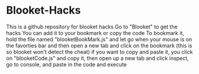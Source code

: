 # Blooket-Hacks
This is a github repository for blooket hacks
Go to "Blooket" to get the hacks
You can add it to your bookmark or copy the code
To bookmark it, hold the file named "blooketBookMark.js" and let go when your mouse is on the favorties bar and then open a new tab and click on the bookmark (this is so blooket won't detect the cheat)
if you want to copy and paste it, you click on "blooketCode.js" and copy it, then open up a new tab and click inspect, go to console, and paste in the code and execute
